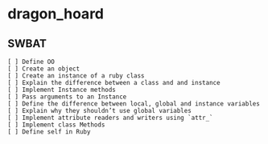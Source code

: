 # dragon_hoard

## SWBAT
	[ ] Define OO
	[ ] Create an object
	[ ] Create an instance of a ruby class
	[ ] Explain the difference between a class and and instance 
	[ ] Implement Instance methods 
 	[ ] Pass arguments to an Instance 
    [ ] Define the difference between local, global and instance variables 
    [ ] Explain why they shouldn’t use global variables 
    [ ] Implement attribute readers and writers using `attr_`
    [ ] Implement class Methods 
    [ ] Define self in Ruby
